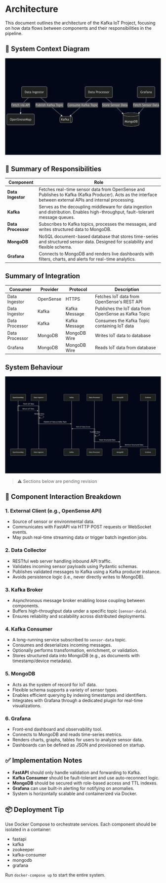 # Architecture

This document outlines the architecture of the Kafka IoT Project, focusing on how data flows between components and their responsibilities in the pipeline.

## 🧱 System Context Diagram
![System Context Diagram](system-context.png)

## 🔄 Summary of Responsibilities

| Component         | Role                                                    |
|------------------|----------------------------------------------------------|
| **Data Ingestor**| Fetches real-time sensor data from OpenSense and  Publishes to Kafka (Kafka Producer). Acts as the interface between external APIs and internal processing. |
| **Kafka**         | Serves as the decoupling middleware for data ingestion and distribution. Enables high-throughput, fault-tolerant message queues. |
| **Data Processor**| Subscribes to Kafka topics, processes the messages, and writes structured data to MongoDB. |
| **MongoDB**       | NoSQL document-based database that stores time-series and structured sensor data. Designed for scalability and flexible schema. |
| **Grafana**       | Connects to MongoDB and renders live dashboards with filters, charts, and alerts for real-time analytics. |

## Summary of Integration
| Consumer | Provider | Protocol | Description |
|-|-|-|-|
|Data Ingestor|OpenSense|HTTPS|Fetches IoT data from OpenSense's REST API|
|Data Ingestor|Kafka|Kafka Message|Publishes the IoT data from OpenSense as Kafka Topic|
|Data Processor|Kafka|Kafka Message|Consumes the Kafka Topic containing IoT data|
|Data Processor|MongoDB|MongoDB Wire|Writes IoT data to database|
|Grafana|MongoDB|MongoDB Wire|Reads IoT data from database|

## System Behaviour
![System Behaviour Diagram](system-behaviour.png)

> ⚠️ Sections below are pending revision

## 🧩 Component Interaction Breakdown

### 1. External Client (e.g., OpenSense API)
- Source of sensor or environmental data.
- Communicates with FastAPI via HTTP POST requests or WebSocket events.
- May push real-time streaming data or trigger batch ingestion jobs.

### 2. Data Collector
- RESTful web server handling inbound API traffic.
- Validates incoming sensor payloads using Pydantic schemas.
- Publishes validated messages to Kafka using a Kafka producer instance.
- Avoids persistence logic (i.e., never directly writes to MongoDB).

### 3. Kafka Broker
- Asynchronous message broker enabling loose coupling between components.
- Buffers high-throughput data under a specific topic (`sensor-data`).
- Ensures reliability and scalability across distributed deployments.

### 4. Kafka Consumer
- A long-running service subscribed to `sensor-data` topic.
- Consumes and deserializes incoming messages.
- Optionally performs transformation, enrichment, or validation.
- Stores structured data into MongoDB (e.g., as documents with timestamp/device metadata).

### 5. MongoDB
- Acts as the system of record for IoT data.
- Flexible schema supports a variety of sensor types.
- Enables efficient querying by indexing timestamps and identifiers.
- Integrates with Grafana through a dedicated plugin for real-time visualizations.

### 6. Grafana
- Front-end dashboard and observability tool.
- Connects to MongoDB and reads time-series metrics.
- Renders charts, graphs, tables for users to analyze sensor data.
- Dashboards can be defined as JSON and provisioned on startup.

## ✅ Implementation Notes

- **FastAPI** should only handle validation and forwarding to Kafka.
- **Kafka Consumer** should be fault-tolerant and use auto-reconnect logic.
- **MongoDB** should be secured with role-based access and TTL indexes.
- **Grafana** can use built-in alerting for notifying on anomalies.
- System is horizontally scalable and containerized via Docker.

## 📦 Deployment Tip

Use Docker Compose to orchestrate services. Each component should be isolated in a container:
- fastapi
- kafka
- zookeeper
- kafka-consumer
- mongodb
- grafana

Run `docker-compose up` to start the entire system.
